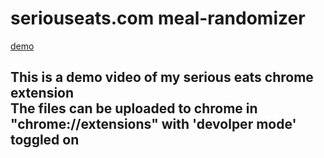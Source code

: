 # seriouseats.com meal-randomizer

[demo](https://user-images.githubusercontent.com/62027916/119535044-9a16fe00-bd55-11eb-881a-d79bdd76da5f.mov)


<h2>This is a demo video of my serious eats chrome extension
<br>The files can be uploaded to chrome in "chrome://extensions" with 'devolper mode' toggled on
